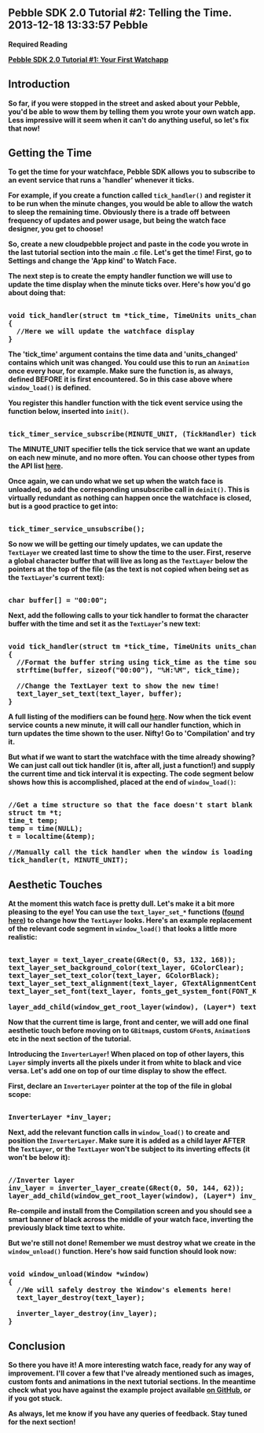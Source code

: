 Pebble SDK 2.0 Tutorial #2: Telling the Time.
2013-12-18 13:33:57
Pebble
---

<strong>Required Reading

<a title="Pebble SDK 2.0 Tutorial #1: Your First Watchapp" href="http://ninedof.wordpress.com/2013/12/02/pebble-sdk-2-0-tutorial-1-your-first-watchapp/">Pebble SDK 2.0 Tutorial #1: Your First Watchapp</a>

## Introduction

So far, if you were stopped in the street and asked about your Pebble, you'd be able to wow them by telling them you wrote your own watch app. Less impressive will it seem when it can't do anything useful, so let's fix that now!

## Getting the Time

To get the time for your watchface, Pebble SDK allows you to subscribe to an event service that runs a 'handler' whenever it ticks.

For example, if you create a function called <code>tick_handler()</code> and register it to be run when the minute changes, you would be able to allow the watch to sleep the remaining time. Obviously there is a trade off between frequency of updates and power usage, but being the watch face designer, you get to choose!

So, create a new cloudpebble project and paste in the code you wrote in the last tutorial section into the main .c file. Let's get the time! First, go to Settings and change the 'App kind' to Watch Face.

The next step is to create the empty handler function we will use to update the time display when the minute ticks over. Here's how you'd go about doing that:

<!-- language="cpp" -->
<pre><div class="code-block">
void tick_handler(struct tm *tick_time, TimeUnits units_changed)
{
  //Here we will update the watchface display
}
</div></pre>

The 'tick_time' argument contains the time data and 'units_changed' contains which unit was changed. You could use this to run an <code>Animation</code> once every hour, for example. Make sure the function is, as always, defined BEFORE it is first encountered. So in this case above where <code>window_load()</code> is defined.

You register this handler function with the tick event service using the function below, inserted into <code>init()</code>.

<!-- language="cpp" -->
<pre><div class="code-block">
tick_timer_service_subscribe(MINUTE_UNIT, (TickHandler) tick_handler);
</div></pre>

The MINUTE_UNIT specifier tells the tick service that we want an update on each new minute, and no more often. You can choose other types from the API list <a title="Tick Units" href="https://developer.getpebble.com/2/api-reference/group___wall_time.html#ga0423d00e0eb199de523a92031b5a1107">here</a>.

Once again, we can undo what we set up when the watch face is unloaded, so add the corresponding unsubscribe call in <code>deinit()</code>. This is virtually redundant as nothing can happen once the watchface is closed, but is a good practice to get into:

<!-- language="cpp" -->
<pre><div class="code-block">
tick_timer_service_unsubscribe();
</div></pre>

So now we will be getting our timely updates, we can update the <code>TextLayer</code> we created last time to show the time to the user. First, reserve a global character buffer that will live as long as the <code>TextLayer</code> below the pointers at the top of the file (as the text is not copied when being set as the <code>TextLayer</code>'s current text):

<!-- language="cpp" -->
<pre><div class="code-block">
char buffer[] = "00:00";
</div></pre>

Next, add the following calls to your tick handler to format the character buffer with the time and set it as the <code>TextLayer</code>'s new text:

<!-- language="cpp" -->
<pre><div class="code-block">
void tick_handler(struct tm *tick_time, TimeUnits units_changed)
{
  //Format the buffer string using tick_time as the time source
  strftime(buffer, sizeof("00:00"), "%H:%M", tick_time);

  //Change the TextLayer text to show the new time!
  text_layer_set_text(text_layer, buffer);
}
</div></pre>

A full listing of the modifiers can be found <a title="strftime" href="http://php.net/strftime">here</a>. Now when the tick event service counts a new minute, it will call our handler function, which in turn updates the time shown to the user. Nifty! Go to 'Compilation' and try it.

But what if we want to start the watchface with the time already showing? We can just call out tick handler (it is, after all, just a function!) and supply the current time and tick interval it is expecting. The code segment below shows how this is accomplished, placed at the end of <code>window_load()</code>:

<!-- language="cpp" -->
<pre><div class="code-block">
//Get a time structure so that the face doesn't start blank
struct tm *t;
time_t temp;
temp = time(NULL);
t = localtime(&temp);

//Manually call the tick handler when the window is loading
tick_handler(t, MINUTE_UNIT);
</div></pre>

## Aesthetic Touches

At the moment this watch face is pretty dull. Let's make it a bit more pleasing to the eye! You can use the <code>text_layer_set_*</code> functions (<a title="TextLayer" href="https://developer.getpebble.com/2/api-reference/group___text_layer.html">found here</a>) to change how the <code>TextLayer</code> looks. Here's an example replacement of the relevant code segment in <code>window_load()</code> that looks a little more realistic:

<!-- language="cpp" -->
<pre><div class="code-block">
text_layer = text_layer_create(GRect(0, 53, 132, 168));
text_layer_set_background_color(text_layer, GColorClear);
text_layer_set_text_color(text_layer, GColorBlack);
text_layer_set_text_alignment(text_layer, GTextAlignmentCenter);
text_layer_set_font(text_layer, fonts_get_system_font(FONT_KEY_BITHAM_42_BOLD));

layer_add_child(window_get_root_layer(window), (Layer*) text_layer);
</div></pre>

Now that the current time is large, front and center, we will add one final aesthetic touch before moving on to <code>GBitmap</code>s, custom <code>GFont</code>s, <code>Animation</code>s etc in the next section of the tutorial.

Introducing the <code>InverterLayer</code>! When placed on top of other layers, this <code>Layer</code> simply inverts all the pixels under it from white to black and vice versa. Let's add one on top of our time display to show the effect.

First, declare an <code>InverterLayer</code> pointer at the top of the file in global scope:

<!-- language="cpp" -->
<pre><div class="code-block">
InverterLayer *inv_layer;
</div></pre>

Next, add the relevant function calls in <code>window_load()</code> to create and position the <code>InverterLayer</code>. Make sure it is added as a child layer AFTER the <code>TextLayer</code>, or the <code>TextLayer</code> won't be subject to its inverting effects (it won't be below it):

<!-- language="cpp" -->
<pre><div class="code-block">
//Inverter layer
inv_layer = inverter_layer_create(GRect(0, 50, 144, 62));
layer_add_child(window_get_root_layer(window), (Layer*) inv_layer);
</div></pre>

Re-compile and install from the Compilation screen and you should see a smart banner of black across the middle of your watch face, inverting the previously black time text to white.

But we're still not done! Remember we must destroy what we create in the <code>window_unload()</code> function. Here's how said function should look now:

<!-- language="cpp" -->
<pre><div class="code-block">
void window_unload(Window *window)
{
  //We will safely destroy the Window's elements here!
  text_layer_destroy(text_layer);

  inverter_layer_destroy(inv_layer);
}
</div></pre>

## Conclusion

So there you have it! A more interesting watch face, ready for any way of improvement. I'll cover a few that I've already mentioned such as images, custom fonts and animations in the next tutorial sections. In the meantime check what you have against the example project available <a title="Source" href="https://github.com/C-D-Lewis/pebble-sdk2-tut-2">on GitHub</a>, or if you got stuck.

As always, let me know if you have any queries of feedback. Stay tuned for the next section!
